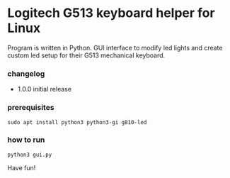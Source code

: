 # Logitech G513 keyboard helper for Linux

Program is written in Python.
GUI interface to modify led lights and create custom led setup for their G513 mechanical keyboard.

### changelog

- 1.0.0 initial release

### prerequisites

```
sudo apt install python3 python3-gi g810-led
```

### how to run

```
python3 gui.py
```

Have fun!

